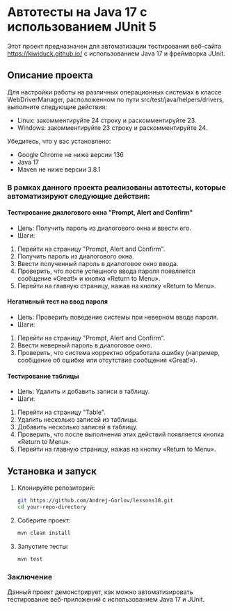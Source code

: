 # Автотесты на Java 17 с использованием JUnit 5

Этот проект предназначен для автоматизации тестирования веб-сайта https://kiwiduck.github.io/ с использованием Java 17 и фреймворка JUnit.

## Описание проекта

Для настройки работы на различных операционных системах в классе WebDriverManager, расположенном по пути src/test/java/helpers/drivers, выполните следующие действия:

- Linux: закомментируйте 24 строку и раскомментируйте 23.
- Windows: закомментируйте 23 строку и раскомментируйте 24.

Убедитесь, что у вас установлено:
- Google Chrome не ниже версии 136
- Java 17 
- Maven не ниже версии 3.8.1

### В рамках данного проекта реализованы автотесты, которые автоматизируют следующие действия:

#### Тестирование диалогового окна "Prompt, Alert and Confirm"
- Цель: Получить пароль из диалогового окна и ввести его.
- Шаги: 
1. Перейти на страницу "Prompt, Alert and Confirm".
2. Получить пароль из диалогового окна.
3. Ввести полученный пароль в диалоговое окно ввода.
4. Проверить, что после успешного ввода пароля появляется сообщение «Great!» и кнопка «Return to Menu».
5. Перейти на главную страницу, нажав на кнопку «Return to Menu».

#### Негативный тест на ввод пароля

- Цель: Проверить поведение системы при неверном вводе пароля.
- Шаги:
1. Перейти на страницу "Prompt, Alert and Confirm".
2. Ввести неверный пароль в диалоговое окно.
3. Проверить, что система корректно обработала ошибку (например, сообщение об ошибке или отсутствие сообщения «Great!»).

#### Тестирование таблицы

- Цель: Удалить и добавить записи в таблицу.
- Шаги:
1. Перейти на страницу "Table".
2. Удалить несколько записей из таблицы.
3. Добавить несколько записей в таблицу.
4. Проверить, что после выполнения этих действий появляется кнопка «Return to Menu».
5. Перейти на главную страницу, нажав на кнопку «Return to Menu».

## Установка и запуск

1. Клонируйте репозиторий:
   ```bash
   git https://github.com/Andrej-Gorlov/lessons18.git
   cd your-repo-directory
2. Соберите проект:
   ```bash
   mvn clean install
3. Запустите тесты:
   ```bash
   mvn test
### Заключение
Данный проект демонстрирует, как можно автоматизировать тестирование веб-приложений с использованием Java 17 и JUnit.
